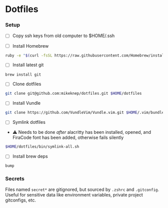 # Dotfiles

### Setup

- [ ] Copy ssh keys from old computer to $HOME/.ssh

- [ ] Install Homebrew
```sh
ruby -e "$(curl -fsSL https://raw.githubusercontent.com/Homebrew/install/master/install)"
```

- [ ] Install latest git
```sh
brew install git
```

- [ ] Clone dotfiles
```sh
git clone git@github.com:mikeknep/dotfiles.git $HOME/dotfiles
```

- [ ] Install Vundle
```sh
git clone https://github.com/VundleVim/Vundle.vim.git $HOME/.vim/bundle/Vundle.vim
```

- [ ] Symlink dotfiles
- :warning: Needs to be done *after* alacritty has been installed, opened, and FiraCode font has been added, otherwise fails silently
```sh
$HOME/dotfiles/bin/symlink-all.sh
```

- [ ] Install brew deps
```sh
bump
```



### Secrets

Files named `secret*` are gitignored, but sourced by `.zshrc` and `.gitconfig`.
Useful for sensitive data like environment variables, private project gitconfigs, etc.
